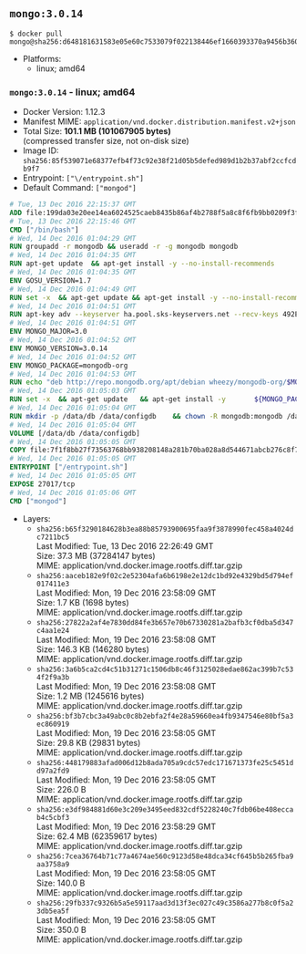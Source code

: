 ## `mongo:3.0.14`

```console
$ docker pull mongo@sha256:d648181631583e05e60c7533079f022138446ef1660393370a9456b360ce4aff
```

-	Platforms:
	-	linux; amd64

### `mongo:3.0.14` - linux; amd64

-	Docker Version: 1.12.3
-	Manifest MIME: `application/vnd.docker.distribution.manifest.v2+json`
-	Total Size: **101.1 MB (101067905 bytes)**  
	(compressed transfer size, not on-disk size)
-	Image ID: `sha256:85f539071e68377efb4f73c92e38f21d05b5defed989d1b2b37abf2ccfcdb9f7`
-	Entrypoint: `["\/entrypoint.sh"]`
-	Default Command: `["mongod"]`

```dockerfile
# Tue, 13 Dec 2016 22:15:37 GMT
ADD file:199da03e20ee14ea6024525caeb8435b86af4b2788f5a8c8f6fb9bb0209f3fff in / 
# Tue, 13 Dec 2016 22:15:46 GMT
CMD ["/bin/bash"]
# Wed, 14 Dec 2016 01:04:29 GMT
RUN groupadd -r mongodb && useradd -r -g mongodb mongodb
# Wed, 14 Dec 2016 01:04:35 GMT
RUN apt-get update 	&& apt-get install -y --no-install-recommends 		numactl 	&& rm -rf /var/lib/apt/lists/*
# Wed, 14 Dec 2016 01:04:35 GMT
ENV GOSU_VERSION=1.7
# Wed, 14 Dec 2016 01:04:49 GMT
RUN set -x 	&& apt-get update && apt-get install -y --no-install-recommends ca-certificates wget && rm -rf /var/lib/apt/lists/* 	&& wget -O /usr/local/bin/gosu "https://github.com/tianon/gosu/releases/download/$GOSU_VERSION/gosu-$(dpkg --print-architecture)" 	&& wget -O /usr/local/bin/gosu.asc "https://github.com/tianon/gosu/releases/download/$GOSU_VERSION/gosu-$(dpkg --print-architecture).asc" 	&& export GNUPGHOME="$(mktemp -d)" 	&& gpg --keyserver ha.pool.sks-keyservers.net --recv-keys B42F6819007F00F88E364FD4036A9C25BF357DD4 	&& gpg --batch --verify /usr/local/bin/gosu.asc /usr/local/bin/gosu 	&& rm -r "$GNUPGHOME" /usr/local/bin/gosu.asc 	&& chmod +x /usr/local/bin/gosu 	&& gosu nobody true 	&& apt-get purge -y --auto-remove ca-certificates wget
# Wed, 14 Dec 2016 01:04:51 GMT
RUN apt-key adv --keyserver ha.pool.sks-keyservers.net --recv-keys 492EAFE8CD016A07919F1D2B9ECBEC467F0CEB10
# Wed, 14 Dec 2016 01:04:51 GMT
ENV MONGO_MAJOR=3.0
# Wed, 14 Dec 2016 01:04:52 GMT
ENV MONGO_VERSION=3.0.14
# Wed, 14 Dec 2016 01:04:52 GMT
ENV MONGO_PACKAGE=mongodb-org
# Wed, 14 Dec 2016 01:04:53 GMT
RUN echo "deb http://repo.mongodb.org/apt/debian wheezy/mongodb-org/$MONGO_MAJOR main" > /etc/apt/sources.list.d/mongodb-org.list
# Wed, 14 Dec 2016 01:05:03 GMT
RUN set -x 	&& apt-get update 	&& apt-get install -y 		${MONGO_PACKAGE}=$MONGO_VERSION 		${MONGO_PACKAGE}-server=$MONGO_VERSION 		${MONGO_PACKAGE}-shell=$MONGO_VERSION 		${MONGO_PACKAGE}-mongos=$MONGO_VERSION 		${MONGO_PACKAGE}-tools=$MONGO_VERSION 	&& rm -rf /var/lib/apt/lists/* 	&& rm -rf /var/lib/mongodb 	&& mv /etc/mongod.conf /etc/mongod.conf.orig
# Wed, 14 Dec 2016 01:05:04 GMT
RUN mkdir -p /data/db /data/configdb 	&& chown -R mongodb:mongodb /data/db /data/configdb
# Wed, 14 Dec 2016 01:05:04 GMT
VOLUME [/data/db /data/configdb]
# Wed, 14 Dec 2016 01:05:05 GMT
COPY file:7f1f8bb27f73563768bb938208148a281b70ba028a8d544671abcb276c8f741c in /entrypoint.sh 
# Wed, 14 Dec 2016 01:05:05 GMT
ENTRYPOINT ["/entrypoint.sh"]
# Wed, 14 Dec 2016 01:05:05 GMT
EXPOSE 27017/tcp
# Wed, 14 Dec 2016 01:05:06 GMT
CMD ["mongod"]
```

-	Layers:
	-	`sha256:b65f3290184628b3ea88b85793900695faa9f3878990fec458a4024dc7211bc5`  
		Last Modified: Tue, 13 Dec 2016 22:26:49 GMT  
		Size: 37.3 MB (37284147 bytes)  
		MIME: application/vnd.docker.image.rootfs.diff.tar.gzip
	-	`sha256:aaceb182e9f02c2e52304afa6b6198e2e12dc1bd92e4329bd5d794ef017411e3`  
		Last Modified: Mon, 19 Dec 2016 23:58:09 GMT  
		Size: 1.7 KB (1698 bytes)  
		MIME: application/vnd.docker.image.rootfs.diff.tar.gzip
	-	`sha256:27822a2af4e7830dd84fe3b657e70b67330281a2bafb3cf0dba5d347c4aa1e24`  
		Last Modified: Mon, 19 Dec 2016 23:58:08 GMT  
		Size: 146.3 KB (146280 bytes)  
		MIME: application/vnd.docker.image.rootfs.diff.tar.gzip
	-	`sha256:3a6b5ca2cd4c51b31271c1506db8c46f3125028edae862ac399b7c534f2f9a3b`  
		Last Modified: Mon, 19 Dec 2016 23:58:08 GMT  
		Size: 1.2 MB (1245616 bytes)  
		MIME: application/vnd.docker.image.rootfs.diff.tar.gzip
	-	`sha256:bf3b7cbc3a49abc0c8b2ebfa2f4e28a59660ea4fb9347546e80bf5a3ec860919`  
		Last Modified: Mon, 19 Dec 2016 23:58:05 GMT  
		Size: 29.8 KB (29831 bytes)  
		MIME: application/vnd.docker.image.rootfs.diff.tar.gzip
	-	`sha256:448179883afad006d12b8ada705a9cdc57edc171671373fe25c5451dd97a2fd9`  
		Last Modified: Mon, 19 Dec 2016 23:58:05 GMT  
		Size: 226.0 B  
		MIME: application/vnd.docker.image.rootfs.diff.tar.gzip
	-	`sha256:e3df984881d60e3c209e3495eed832cdf5228240c7fdb06be408eccab4c5cbf3`  
		Last Modified: Mon, 19 Dec 2016 23:58:29 GMT  
		Size: 62.4 MB (62359617 bytes)  
		MIME: application/vnd.docker.image.rootfs.diff.tar.gzip
	-	`sha256:7cea36764b71c77a4674ae560c9123d58e48dca34cf645b5b265fba9aa3758a9`  
		Last Modified: Mon, 19 Dec 2016 23:58:05 GMT  
		Size: 140.0 B  
		MIME: application/vnd.docker.image.rootfs.diff.tar.gzip
	-	`sha256:29fb337c9326b5a5e59117aad3d13f3ec027c49c3586a277b8c0f5a23db5ea5f`  
		Last Modified: Mon, 19 Dec 2016 23:58:05 GMT  
		Size: 350.0 B  
		MIME: application/vnd.docker.image.rootfs.diff.tar.gzip
